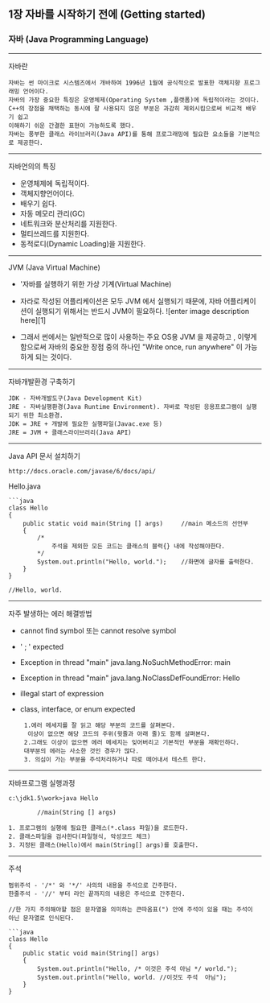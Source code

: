 
## **1장 자바를 시작하기 전에 (Getting started)** ##
### **자바 (Java Programming Language)** ###

----------

자바란 
        
    자바는 썬 마이크로 시스템즈에서 개바하여 1996년 1월에 공식적으로 발표한 객체지향 프로그래밍 언어이다.
    자바의 가장 중요한 특징은 운영체제(Operating System ,플랫폼)에 독립적이라는 것이다.
    C++의 장점을 채택하는 동시에 잘 사용되지 않은 부분은 과감히 제외시킴으로써 비교적 배우기 쉽고 
    이해하기 쉬운 간결한 표현이 가능하도록 했다.
    자바는 풍부한 클래스 라이브러리(Java API)를 통해 프로그래밍에 필요한 요소들을 기본적으로 제공한다.

----------


    
자바언의의 특징 

 - 운영체제에 독립적이다.
 - 객체지향언어이다.
 - 배우기 쉽다.
 - 자동 메모리 관리(GC)
 - 네트워크와 분산처리를 지원한다.
 - 멀티쓰레드를 지원한다.
 - 동적로디(Dynamic Loading)을 지원한다.


----------


JVM (Java Virtual Machine)

 - '자바를 실행하기 위한 가상 기계(Virtual Machine)
 - 자라로 작성된 어플리케이션은 모두 JVM 에서 실행되기 때문에, 자바 어플리케이션이 실행되기 위해서는 반드시 JVM이 필요하다.
    ![enter image description here][1]

 - 그래서 썬에서는 일반적으로 많이 사용하는 주요 OS용 JVM 을 제공하고 , 이렇게 함으로써 자바의 중요한 장점 중의 하나인 "Write once, run anywhere" 이 가능하게 되는 것이다.


----------


자바개발환경 구축하기
    
    JDK - 자바개발도구(Java Development Kit)
    JRE - 자바실행환경(Java Runtime Environment). 자바로 작성된 응용프로그램이 실행되기 위한 최소환경.
    JDK = JRE + 개발에 필요한 실행파일(Javac.exe 등)
    JRE = JVM + 클래스라이브러리(Java API)


----------


    
Java API 문서 설치하기
 
    http://docs.oracle.com/javase/6/docs/api/

Hello.java
    
    ```java
    class Hello
    {
        public static void main(String [] args)     //main 메소드의 선언부
        {
            /*
                주석을 제외한 모든 코드는 클래스의 블럭{} 내에 작성해야한다.
            */
            System.out.println("Hello, world.");    //화면에 글자를 출력한다.
        }
    }

    //Hello, world.
 


----------


자주 발생하는 에러 해결방법

 - cannot find symbol 또는 cannot resolve symbol
 - ' ; ' expected
 - Exception in thread "main" java.lang.NoSuchMethodError: main
 - Exception in thread "main" java.lang.NoClassDefFoundError: Hello
 - illegal start of expression
 - class, interface, or enum expected
 

        1.에러 메세지를 잘 읽고 해당 부분의 코드를 살펴본다.
         이상이 없으면 해당 코드의 주위(윗줄과 아래 줄)도 함께 살펴본다.
        2.그래도 이상이 없으면 에러 메세지는 잊어버리고 기본적인 부분을 재확인하다.
        대부분의 에러는 사소한 것인 경우가 많다.
        3. 의심이 가는 부분을 주석처리하거나 따로 떼어내서 테스트 한다.
 


----------


   
자바프로그램 실행과정

    c:\jdk1.5\work>java Hello
            
            //main(String [] args)
            
    1. 프로그램의 실행에 필요한 클래스(*.class 파일)을 로드한다.
    2. 클래스파일을 검사한다(파일형식, 악성코드 체크)
    3. 지정된 클래스(Hello)에서 main(String[] args)를 호출한다.


----------


    
주석

    범위주석 - '/*' 와 '*/' 사의의 내용을 주석으로 간주한다.
    한줄주석 - '//' 부터 라인 끝까지의 내용은 주석으로 간주한다.

    //한 가지 주의해야할 점은 문자열을 의미하는 큰따옴표(") 안에 주석이 있을 때는 주석이 아닌 문자열로 인식된다.
    
    ```java
    class Hello
    {   
        public static void main(String[] args)
        {
            System.out.println("Hello, /* 이것은 주석 아님 */ world.");
            System.out.println("Hello, world. //이것도 주석  아님");
        }
    }    
            